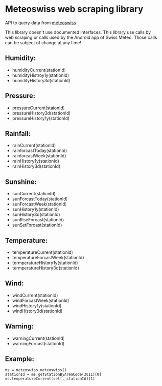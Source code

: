 # Meteoswiss web scraping library

API to query data from [meteoswiss](https://www.meteoswiss.admin.ch)

This library doesn't use documented interfaces. This library use calls by web scraping or calls used by the Android app of Swiss Meteo. 
Those calls can be subject of change at any time!


## Humidity:

  * humidityCurrent(stationId)
  * humidityHistroy1y(stationId)
  * humidityHistory3d(stationId)

## Pressure:

  * pressureCurrent(staionId)
  * pressureHistory3d(stationId)
  * pressureHistory1y(stationId)

## Rainfall:

  * rainCurrent(stationId)
  * rainforcastToday(stationId)
  * rainforcastWeek(stationId)
  * rainHistory1y(stationId)
  * rainHistory3d(stationId)

## Sunshine:

  * sunCurrent(stationId)
  * sunForcastToday(stationId)
  * sunForcastWeek(stationId)
  * sunHistory1y(stationId)
  * sunHistory3d(stationId)
  * sunRiseForcast(stationId)
  * sunSetForcast(stationId)

## Temperature:

  * temperatureCurrent(stationId)
  * temperatureForcastWeek(stationId)
  * termperatureHistory1y(stationId)
  * termperatureHistory3d(stationId)

## Wind:

  * windCurrent(stationId)
  * windForcastWeek(stationId)
  * windHistory1y(stationId)
  * windHistory3d(stationId)

## Warning:

* warningCurrent(stationId)
* warningForcast(stationId)

## Example:

```
ms = meteoswiss.meteoswiss()
stationId = ms.getStationByAreaCode(3011)[0]
ms.temperatureCurrent(self._stationId)[1]
```




